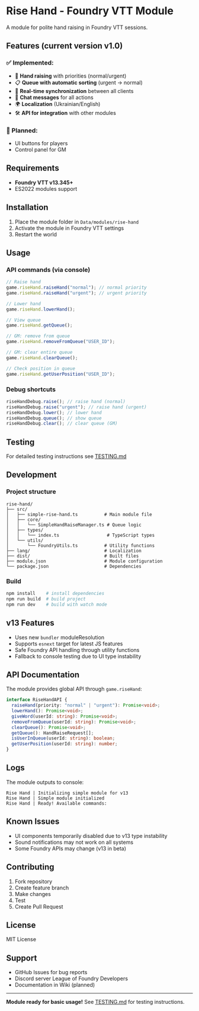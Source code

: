 # Rise Hand - Foundry VTT Module

A module for polite hand raising in Foundry VTT sessions.

## Features (current version v1.0)

### ✅ Implemented:

- 🤚 **Hand raising** with priorities (normal/urgent)
- 📋 **Queue with automatic sorting** (urgent → normal)
- 🔄 **Real-time synchronization** between all clients
- 💬 **Chat messages** for all actions
- 🌍 **Localization** (Ukrainian/English)
- 🛠️ **API for integration** with other modules

### 🔄 Planned:

- UI buttons for players
- Control panel for GM

## Requirements

- **Foundry VTT v13.345+**
- ES2022 modules support

## Installation

1. Place the module folder in `Data/modules/rise-hand`
2. Activate the module in Foundry VTT settings
3. Restart the world

## Usage

### API commands (via console)

```javascript
// Raise hand
game.riseHand.raiseHand("normal"); // normal priority
game.riseHand.raiseHand("urgent"); // urgent priority

// Lower hand
game.riseHand.lowerHand();

// View queue
game.riseHand.getQueue();

// GM: remove from queue
game.riseHand.removeFromQueue("USER_ID");

// GM: clear entire queue
game.riseHand.clearQueue();

// Check position in queue
game.riseHand.getUserPosition("USER_ID");
```

### Debug shortcuts

```javascript
riseHandDebug.raise(); // raise hand (normal)
riseHandDebug.raise("urgent"); // raise hand (urgent)
riseHandDebug.lower(); // lower hand
riseHandDebug.queue(); // show queue
riseHandDebug.clear(); // clear queue (GM)
```

## Testing

For detailed testing instructions see [TESTING.md](TESTING.md)

## Development

### Project structure

```
rise-hand/
├── src/
│   ├── simple-rise-hand.ts          # Main module file
│   ├── core/
│   │   └── SimpleHandRaiseManager.ts # Queue logic
│   ├── types/
│   │   └── index.ts                  # TypeScript types
│   └── utils/
│       └── FoundryUtils.ts          # Utility functions
├── lang/                            # Localization
├── dist/                            # Built files
├── module.json                      # Module configuration
└── package.json                     # Dependencies
```

### Build

```bash
npm install    # install dependencies
npm run build  # build project
npm run dev    # build with watch mode
```

## v13 Features

- Uses new `bundler` moduleResolution
- Supports `esnext` target for latest JS features
- Safe Foundry API handling through utility functions
- Fallback to console testing due to UI type instability

## API Documentation

The module provides global API through `game.riseHand`:

```typescript
interface RiseHandAPI {
  raiseHand(priority: "normal" | "urgent"): Promise<void>;
  lowerHand(): Promise<void>;
  giveWord(userId: string): Promise<void>;
  removeFromQueue(userId: string): Promise<void>;
  clearQueue(): Promise<void>;
  getQueue(): HandRaiseRequest[];
  isUserInQueue(userId: string): boolean;
  getUserPosition(userId: string): number;
}
```

## Logs

The module outputs to console:

```
Rise Hand | Initializing simple module for v13
Rise Hand | Simple module initialized
Rise Hand | Ready! Available commands:
```

## Known Issues

- UI components temporarily disabled due to v13 type instability
- Sound notifications may not work on all systems
- Some Foundry APIs may change (v13 in beta)

## Contributing

1. Fork repository
2. Create feature branch
3. Make changes
4. Test
5. Create Pull Request

## License

MIT License

## Support

- GitHub Issues for bug reports
- Discord server League of Foundry Developers
- Documentation in Wiki (planned)

---

**Module ready for basic usage!**
See [TESTING.md](TESTING.md) for testing instructions.
